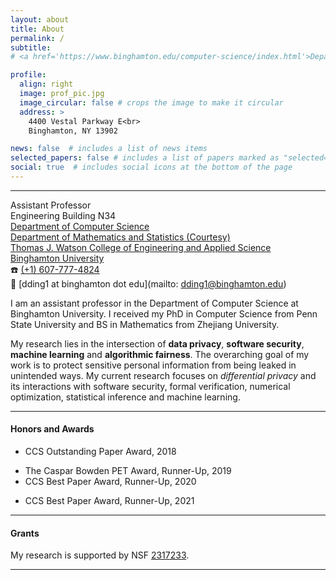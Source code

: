 ```yaml
---
layout: about
title: About
permalink: /
subtitle: 
# <a href='https://www.binghamton.edu/computer-science/index.html'>Department of Computer Science</a>. Address. Contacts. Moto. Etc. https://www.binghamton.edu/watson/ https://www.binghamton.edu/watson/ https://www.binghamton.edu/watson/

profile:
  align: right
  image: prof_pic.jpg
  image_circular: false # crops the image to make it circular
  address: >
    4400 Vestal Parkway E<br>
    Binghamton, NY 13902

news: false  # includes a list of news items
selected_papers: false # includes a list of papers marked as "selected={true}"
social: true  # includes social icons at the bottom of the page
---
```


---
Assistant Professor<br>
Engineering Building N34<br>
[Department of Computer Science](https://www.binghamton.edu/computer-science/index.html)<br>
[Department of Mathematics and Statistics (Courtesy)](https://www2.math.binghamton.edu/p/start)<br>
[Thomas J. Watson College of Engineering and Applied Science](https://www.binghamton.edu/watson/)<br>
[Binghamton University](https://www.binghamton.edu/)<br>
:phone: [(+1) 607-777-4824](tel:16077774824)<br>
:email: [dding1 at binghamton dot edu](mailto: dding1@binghamton.edu)<br>


<!-- <p><b>Assistant Professor</b>
<br><a href='https://www.binghamton.edu/computer-science/index.html'>Department of Computer Science</a>
<br><a href='https://www.binghamton.edu/watson/'>Thomas J. Watson College of Engineering and Applied Science</a>
<br><a href='https://www.binghamton.edu/'>Binghamton University</a>
<br>Phone: (1) 607-777-4824
<br>Email: dding1 at binghamton dot edu
</p> -->

I am an assistant professor in the Department of Computer Science at Binghamton University. I received my PhD in Computer Science from Penn State University and BS in Mathematics from Zhejiang University.

My research lies in the intersection of **data privacy**, **software security**, **machine learning** and **algorithmic fairness**. The overarching goal of my work is to protect sensitive personal information from being leaked in unintended ways. My current research focuses on <em>differential privacy</em> and its interactions with software security, formal verification, numerical optimization, statistical inference and machine learning. 

<!-- <div class="alert alert-success">
  <i class="fas fa-solid fa-star"></i> <strong>Hiring:</strong> <b>I have several (fully funded) openings for highly-motivated and outstanding PhD students. If you are interested in working with me, please send me an email with your CV.</b>
</div> -->


<!-- <p><span style="color:red"><b>I'm looking for highly-motivated and outstanding PhD students. If you are interested in working with me, please send me an email with your CV.</b></span></p>


<mark>I'm looking for highly-motivated and outstanding PhD students. If you are interested in working with me, please send me an email with your CV.</mark> -->



<!-- <div class="alert alert-success">
  <i class="fas fa-lightbulb"></i> <strong>Tip:</strong> Some Tip.
</div>

<div class="alert alert-info">
  <i class="fas fa-info-circle"></i> <strong>Note:</strong> You can use this <a href="https://gist.github.com/rxaviers/7360908">list of emoji shortcodes</a>, but keep in mind that emoji shortcodes vary from application to application. Refer to your Markdown application's documentation for more information.
</div> -->

---

<!-- #### Selected Publications

* [VLDBJ'22] Free Gap Estimates from the Exponential Mechanism, Sparse Vector, Noisy Max and Related Algorithms, with Yuxin Wang, Yingtai Xiao, Danfeng Zhang and Daniel Kifer.

* [CCS'21] DPGen: Automated Pro- gram Synthesis for Differential Privacy, with Yuxin Wang, Yingtai Xiao, Daniel Kifer and Danfeng Zhang. **Best paper award runner-up.**

* [CCS'20] CheckDP: An Automated and Integrated Approach for Proving Differential Privacy or Finding Precise Counterexamples, with Yuxin Wang, Daniel Kifer and Danfeng Zhang. **Best paper award runner-up.**

* [PLDI'19] Proving Differential Privacy via Shadow Execution, with Yuxin Wang, Guanhong Wang, Danfeng Zhang and Daniel Kifer.

* [CCS'18] Detecting Violations of Differential Privacy, with Yuxin Wang, Guanhong Wang, Danfeng Zhang and Daniel Kifer. **Best paper award.**

--- -->

#### Honors and Awards

* CCS Outstanding Paper Award, 2018
<!-- * Graduate Research Award, Penn State University, 2019 -->
* The Caspar Bowden PET Award, Runner-Up, 2019
* CCS Best Paper Award, Runner-Up, 2020
<!-- * Graduate Teaching Award, Penn State University, 2021 -->
* CCS Best Paper Award, Runner-Up, 2021

---

#### Grants

My research is supported by NSF [2317233](https://www.nsf.gov/awardsearch/showAward?AWD_ID=2317233).


---

<!-- #### Professional Activities

* Technical Program Committee: CCS'22, POPL'23
* Reviewer: CCS'19, LICS'21, NeurIPS'21, TDSC'21, ICLR'22, ICML'22, TPDS'22, ALGO'22 -->